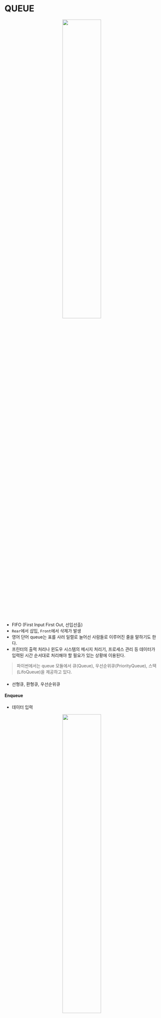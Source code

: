 # QUEUE

<center><img src=https://image.shutterstock.com/image-vector/people-long-queue-vector-illustration-260nw-1142178392.jpg width=50%></center>

- FIFO (First Input First Out, 선입선출)
- `Rear`에서 삽입, `Front`에서 삭제가 발생
- 영어 단어 queue는 표를 사러 일렬로 늘어선 사람들로 이루어진 줄을 말하기도 한다.
- 프린터의 출력 처리나 윈도우 시스템의 메시지 처리기, 프로세스 관리 등 데이터가 입력된 시간 순서대로 처리해야 할 필요가 있는 상황에 이용된다.   
> 파이썬에서는 queue 모듈에서 큐(Queue), 우선순위큐(PriorityQueue), 스택(LifoQueue)을 제공하고 있다. 
####

- 선형큐, 환형큐, 우선순위큐

#### Enqueue

- 데이터 입력
<center><img src=https://wayhome25.github.io/assets/post-img/cs/queue1.jpg width=50%></center>

- `queue overflow` : 큐가 꽉 차서 더이상 자료를 넣을 수 없는 경우

#### Dequeue

- 데이터 삭제
<center><img src=https://wayhome25.github.io/assets/post-img/cs/queue2.jpg width=50%></center>

- `queue underflow` : 큐가 비어있어 자료를 꺼낼 수 없는 경우
